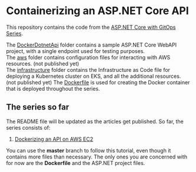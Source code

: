 # Containerizing an ASP.NET Core API

This repository contains the code from the [ASP.NET Core with GitOps Series](https://www.red-gate.com/simple-talk/sysadmin/containerization/asp-net-core-with-gitops-dockerizing-an-api-on-aws-ec2/).

The [DockerDotnetApi](https://github.com/Mirch/docker-dotnet-api/tree/master/DockerDotnetApi) folder contains a sample ASP.NET Core WebAPI project, with a single endpoint used for testing purposes.  
The [aws](https://github.com/Mirch/docker-dotnet-api/tree/master/aws) folder contains configuration files for interacting with AWS resources. (not published yet)  
The [infrastructure](https://github.com/Mirch/docker-dotnet-api/tree/master/infrastructure) folder contains the Infrastructure as Code file for deploying a Kubernetes cluster on EKS, and all the additional resources. (not published yet)
The [Dockerfile](https://github.com/Mirch/docker-dotnet-api/blob/master/Dockerfile) is used for creating the Docker container that is deployed throughout the series.  

## The series so far

The README file will be updated as the articles get published.
So far, the series consists of:

1. [Dockerizing an API on AWS EC2](https://www.red-gate.com/simple-talk/sysadmin/containerization/asp-net-core-with-gitops-dockerizing-an-api-on-aws-ec2/)

You can use the **master** branch to follow this tutorial, even though it contains more files than necessary. The only ones you are concerned with for now are the **Dockerfile** and the ASP.NET project files.
